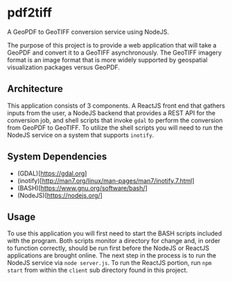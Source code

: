 # pdf2tiff
A GeoPDF to GeoTIFF conversion service using NodeJS.

The purpose of this project is to provide a web application that will take a GeoPDF and convert it to a GeoTIFF asynchronously. The GeoTIFF imagery format is an image format that is more widely supported by
geospatial visualization packages versus GeoPDF. 

## Architecture
This application consists of 3 components. A ReactJS front end that gathers inputs from the user, a NodeJS backend that provides a REST API for the conversion job, and shell scripts that invoke `gdal` to perform the conversion from GeoPDF to GeoTIFF. To utilize the shell scripts you will need to run the NodeJS service on a system that supports `inotify`. 

## System Dependencies
* (GDAL)[https://gdal.org]
* (inotify)[http://man7.org/linux/man-pages/man7/inotify.7.html]
* (BASH)[https://www.gnu.org/software/bash/]
* (NodeJS)[https://nodejs.org/]

## Usage
To use this application you will first need to start the BASH scripts included with the program. Both scripts monitor a directory for change and, in order to function correctly, should be run first before the NodeJS or ReactJS applications are brought online. The next step in the process is to run the NodeJS service via `node server.js`. To run the ReactJS portion, run `npm start` from within the `client` sub directory found in this project.
